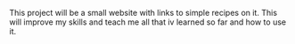 This project will be a small website with links to simple recipes on it. This will improve my skills and teach me all that iv learned so far and how to use it.